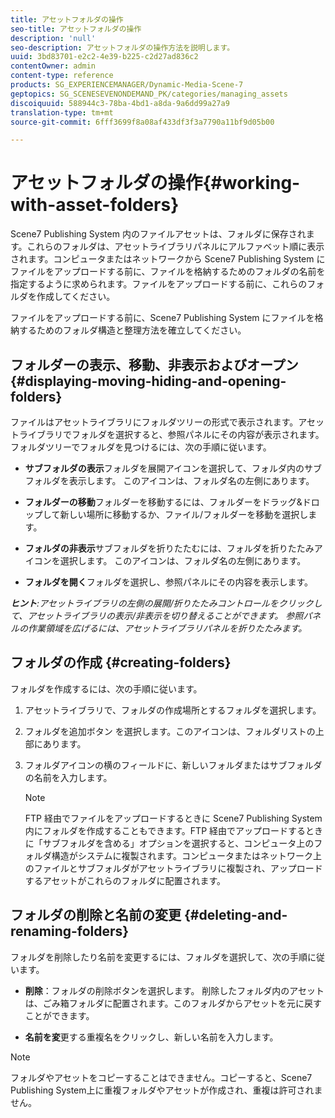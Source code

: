 ```yaml
---
title: アセットフォルダの操作
seo-title: アセットフォルダの操作
description: 'null'
seo-description: アセットフォルダの操作方法を説明します。
uuid: 3bd83701-e2c2-4e39-b225-c2d27ad836c2
contentOwner: admin
content-type: reference
products: SG_EXPERIENCEMANAGER/Dynamic-Media-Scene-7
geptopics: SG_SCENESEVENONDEMAND_PK/categories/managing_assets
discoiquuid: 588944c3-78ba-4bd1-a8da-9a6dd99a27a9
translation-type: tm+mt
source-git-commit: 6fff3699f8a08af433df3f3a7790a11bf9d05b00

---
```



# アセットフォルダの操作{#working-with-asset-folders}

Scene7 Publishing System 内のファイルアセットは、フォルダに保存されます。これらのフォルダは、アセットライブラリパネルにアルファベット順に表示されます。コンピュータまたはネットワークから Scene7 Publishing System にファイルをアップロードする前に、ファイルを格納するためのフォルダの名前を指定するように求められます。ファイルをアップロードする前に、これらのフォルダを作成してください。

ファイルをアップロードする前に、Scene7 Publishing System にファイルを格納するためのフォルダ構造と整理方法を確立してください。

## フォルダーの表示、移動、非表示およびオープン {#displaying-moving-hiding-and-opening-folders}

ファイルはアセットライブラリにフォルダツリーの形式で表示されます。アセットライブラリでフォルダを選択すると、参照パネルにその内容が表示されます。フォルダツリーでフォルダを見つけるには、次の手順に従います。

* **サブフォルダの表示**&#x200B;フォルダを展開アイコンを選択して、フォルダ内のサブフォルダを表示します。 このアイコンは、フォルダ名の左側にあります。

* **フォルダーの移動**&#x200B;フォルダーを移動するには、フォルダーをドラッグ&amp;ドロップして新しい場所に移動するか、ファイル/フォルダーを移動を選択します。

* **フォルダの非表示**&#x200B;サブフォルダを折りたたむには、フォルダを折りたたみアイコンを選択します。 このアイコンは、フォルダ名の左側にあります。

* **フォルダを開く**&#x200B;フォルダを選択し、参照パネルにその内容を表示します。

***ヒント&#x200B;**:アセットライブラリの左側の展開/折りたたみコントロールをクリックして、アセットライブラリの表示/非表示を切り替えることができます。 参照パネルの作業領域を広げるには、アセットライブラリパネルを折りたたみます。*

## フォルダの作成 {#creating-folders}

フォルダを作成するには、次の手順に従います。

1. アセットライブラリで、フォルダの作成場所とするフォルダを選択します。
1. フォルダを追加ボタン  を選択します。このアイコンは、フォルダリストの上部にあります。
1. フォルダアイコンの横のフィールドに、新しいフォルダまたはサブフォルダの名前を入力します。

   >[!NOTE]
   >
   >FTP 経由でファイルをアップロードするときに Scene7 Publishing System 内にフォルダを作成することもできます。FTP 経由でアップロードするときに「サブフォルダを含める」オプションを選択すると、コンピュータ上のフォルダ構造がシステムに複製されます。コンピュータまたはネットワーク上のファイルとサブフォルダがアセットライブラリに複製され、アップロードするアセットがこれらのフォルダに配置されます。

## フォルダの削除と名前の変更 {#deleting-and-renaming-folders}

フォルダを削除したり名前を変更するには、フォルダを選択して、次の手順に従います。

* **削除**：フォルダの削除ボタンを選択します。 削除したフォルダ内のアセットは、ごみ箱フォルダに配置されます。このフォルダからアセットを元に戻すことができます。

* **名前を変**&#x200B;更する重複名をクリックし、新しい名前を入力します。

>[!NOTE]
>
>フォルダやアセットをコピーすることはできません。コピーすると、Scene7 Publishing System上に重複フォルダやアセットが作成され、重複は許可されません。
